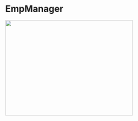 # EmpManager

  <img src="https://user-images.githubusercontent.com/114325862/223108062-46b192b0-8fb2-4b18-95c4-8f0d4f2192cd.png"  width="400" height="300"/><br>
